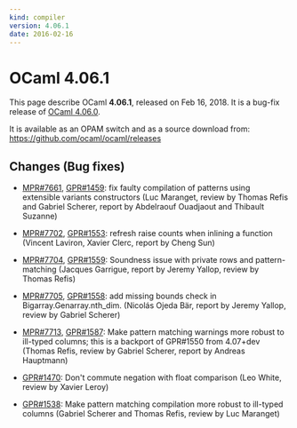 ```yaml
---
kind: compiler
version: 4.06.1
date: 2016-02-16
---
```


# OCaml 4.06.1

This page describe OCaml **4.06.1**, released on Feb 16, 2018.  It is
a bug-fix release of [OCaml 4.06.0](4.06.0.md).

It is available as an OPAM switch and as a source download from:
https://github.com/ocaml/ocaml/releases

Changes (Bug fixes)
-------------------

- [MPR#7661](https://caml.inria.fr/mantis/view.php?id=7661),
  [GPR#1459](https://github.com/ocaml/ocaml/pull/1459):
  fix faulty compilation of patterns
  using extensible variants constructors
  (Luc Maranget, review by Thomas Refis and Gabriel Scherer, report
  by Abdelraouf Ouadjaout and Thibault Suzanne)

- [MPR#7702](https://caml.inria.fr/mantis/view.php?id=7702),
  [GPR#1553](https://github.com/ocaml/ocaml/pull/1553):
  refresh raise counts when inlining a function
  (Vincent Laviron, Xavier Clerc, report by Cheng Sun)

- [MPR#7704](https://caml.inria.fr/mantis/view.php?id=7704),
  [GPR#1559](https://github.com/ocaml/ocaml/pull/1559):
  Soundness issue with private rows and pattern-matching
  (Jacques Garrigue, report by Jeremy Yallop, review by Thomas Refis)

- [MPR#7705](https://caml.inria.fr/mantis/view.php?id=7705),
  [GPR#1558](https://github.com/ocaml/ocaml/pull/1558):
  add missing bounds check in Bigarray.Genarray.nth_dim.
  (Nicolás Ojeda Bär, report by Jeremy Yallop, review by Gabriel Scherer)

- [MPR#7713](https://caml.inria.fr/mantis/view.php?id=7713),
  [GPR#1587](https://github.com/ocaml/ocaml/pull/1587):
  Make pattern matching warnings more robust
  to ill-typed columns; this is a backport of GPR#1550 from 4.07+dev
  (Thomas Refis, review by Gabriel Scherer, report by Andreas Hauptmann)

- [GPR#1470](https://github.com/ocaml/ocaml/pull/1470):
  Don't commute negation with float comparison
  (Leo White, review by Xavier Leroy)

- [GPR#1538](https://github.com/ocaml/ocaml/pull/1538):
  Make pattern matching compilation more robust to ill-typed columns
  (Gabriel Scherer and Thomas Refis, review by Luc Maranget)
